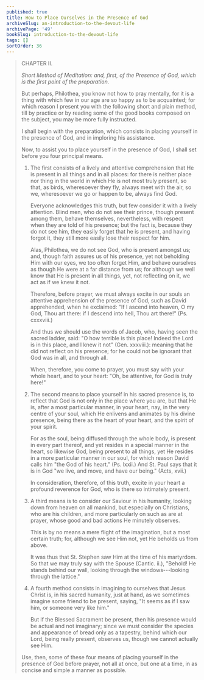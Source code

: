 ```yaml
---
published: true
title: How to Place Ourselves in the Presence of God
archiveSlug: an-introduction-to-the-devout-life
archivePage: '49'
bookSlug: introduction-to-the-devout-life
tags: []
sortOrder: 36
---
```


> CHAPTER II.
>
> *Short Method of Meditation: and, first, of the Presence of God, which is the first point of the preparation.*
>
> But perhaps, Philothea, you know not how to pray mentally, for it is a thing with which few in our age are so happy as to be acquainted; for which reason I present you with the following short and plain method, till by practice or by reading some of the good books composed on the subject, you may be more fully instructed.
>
> I shall begin with the preparation, which consists in placing yourself in the presence of God, and in imploring his assistance.
>
> Now, to assist you to place yourself in the presence of God, I shall set before you four principal means.
>
> 1. The first consists of a lively and attentive comprehension that He is present in all things and in all places: for there is neither place nor thing in the world in which He is not most truly present, so that, as birds, wheresoever they fly, always meet with the air, so we, wheresoever we go or happen to be, always find God.
>
>    Everyone acknowledges this truth, but few consider it with a lively attention. Blind men, who do not see their prince, though present among them, behave themselves, nevertheless, with respect when they are told of his presence; but the fact is, because they do not see him, they easily forget that he is present, and having forgot it, they still more easily lose their respect for him.
>
>    Alas, Philothea, we do not see God, who is present amongst us; and, though faith assures us of his presence, yet not beholding Him with our eyes, we too often forget Him, and behave ourselves as though He were at a far distance from us; for although we well know that He is present in all things, yet, not reflecting on it, we act as if we knew it not.
>
>    Therefore, before prayer, we must always excite in our souls an attentive apprehension of the presence of God, such as David apprehended, when he exclaimed: "If I ascend into heaven, O my God, Thou art there: if I descend into hell, Thou art there!" (Ps. cxxxviii.)
>
>    And thus we should use the words of Jacob, who, having seen the sacred ladder, said: "O how terrible is this place! Indeed the Lord is in this place, and I knew it not" (Gen. xxxviii.): meaning that he did not reflect on his presence; for he could not be ignorant that God was in all, and through all.
>
>    When, therefore, you come to prayer, you must say with your whole heart, and to your heart: "Oh, be attentive, for God is truly here!"
>
> 2. The second means to place yourself in his sacred presence is, to reflect that God is not only in the place where you are, but that He is, after a most particular manner, in your heart, nay, in the very centre of your soul, which He enlivens and animates by his divine presence, being there as the heart of your heart, and the spirit of your spirit.
>
>    For as the soul, being diffused through the whole body, is present in every part thereof, and yet resides in a special manner in the heart, so likewise God, being present to all things, yet He resides in a more particular manner in our soul, for which reason David calls him "the God of his heart." (Ps. lxxii.) And St. Paul says that it is in God "we live, and move, and have our being." (Acts, xvii.)
>
>    In consideration, therefore, of this truth, excite in your heart a profound reverence for God, who is there so intimately present.
>
> 3. A third means is to consider our Saviour in his humanity, looking down from heaven on all mankind, but especially on Christians, who are his children, and more particularly on such as are at prayer, whose good and bad actions He minutely observes.
>
>    This is by no means a mere flight of the imagination, but a most certain truth; for, although we see Him not, yet He beholds us from above.
>
>    It was thus that St. Stephen saw Him at the time of his martyrdom. So that we may truly say with the Spouse (Cantic. ii.), "Behold! He stands behind our wall, looking through the windows---looking through the lattice."
>
> 4. A fourth method consists in imagining to ourselves that Jesus Christ is, in his sacred humanity, just at hand, as we sometimes imagine some friend to be present, saying, "It seems as if I saw him, or someone very like him."
>
>    But if the Blessed Sacrament be present, then his presence would be actual and not imaginary; since we must consider the species and appearance of bread only as a tapestry, behind which our Lord, being really present, observes us, though we cannot actually see Him.
>
> Use, then, some of these four means of placing yourself in the presence of God before prayer, not all at once, but one at a time, in as concise and simple a manner as possible.
